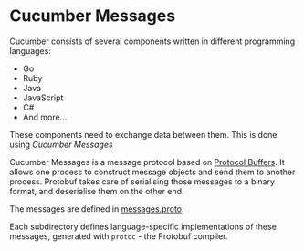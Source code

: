 # Cucumber Messages

Cucumber consists of several components written in different programming languages:
- Go
- Ruby
- Java
- JavaScript
- C#
- And more...

These components need to exchange data between them. This is done using *Cucumber Messages*

Cucumber Messages is a message protocol based on [Protocol Buffers](https://developers.google.com/protocol-buffers/). It allows one process to
construct message objects and send them to another process. Protobuf takes care
of serialising those messages to a binary format, and deserialise them on the other
end.

The messages are defined in [messages.proto](./messages.proto).

Each subdirectory defines language-specific implementations of these messages,
generated with `protoc` - the Protobuf compiler.